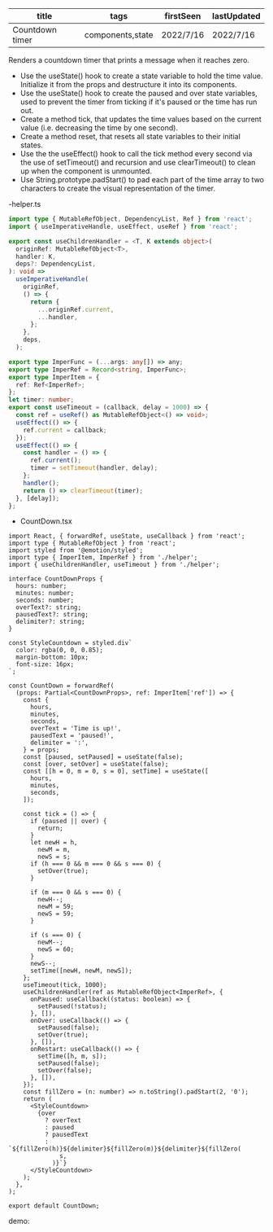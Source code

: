 | title           | tags             | firstSeen | lastUpdated |
| --------------- | ---------------- | --------- | ----------- |
| Countdown timer | components,state | 2022/7/16 | 2022/7/16   |

Renders a countdown timer that prints a message when it reaches zero.

- Use the useState() hook to create a state variable to hold the time value. Initialize it from the props and destructure it into its components.
- Use the useState() hook to create the paused and over state variables, used to prevent the timer from ticking if it's paused or the time has run out.
- Create a method tick, that updates the time values based on the current value (i.e. decreasing the time by one second).
- Create a method reset, that resets all state variables to their initial states.
- Use the the useEffect() hook to call the tick method every second via the use of setTimeout() and recursion and use clearTimeout() to clean up when the component is unmounted.
- Use String.prototype.padStart() to pad each part of the time array to two characters to create the visual representation of the timer.

-helper.ts

```ts | pure
import type { MutableRefObject, DependencyList, Ref } from 'react';
import { useImperativeHandle, useEffect, useRef } from 'react';

export const useChildrenHandler = <T, K extends object>(
  originRef: MutableRefObject<T>,
  handler: K,
  deps?: DependencyList,
): void =>
  useImperativeHandle(
    originRef,
    () => {
      return {
        ...originRef.current,
        ...handler,
      };
    },
    deps,
  );

export type ImperFunc = (...args: any[]) => any;
export type ImperRef = Record<string, ImperFunc>;
export type ImperItem = {
  ref: Ref<ImperRef>;
};
let timer: number;
export const useTimeout = (callback, delay = 1000) => {
  const ref = useRef() as MutableRefObject<() => void>;
  useEffect(() => {
    ref.current = callback;
  });
  useEffect(() => {
    const handler = () => {
      ref.current();
      timer = setTimeout(handler, delay);
    };
    handler();
    return () => clearTimeout(timer);
  }, [delay]);
};
```

- CountDown.tsx

```tsx | pure
import React, { forwardRef, useState, useCallback } from 'react';
import type { MutableRefObject } from 'react';
import styled from '@emotion/styled';
import type { ImperItem, ImperRef } from './helper';
import { useChildrenHandler, useTimeout } from './helper';

interface CountDownProps {
  hours: number;
  minutes: number;
  seconds: number;
  overText?: string;
  pausedText?: string;
  delimiter?: string;
}

const StyleCountdown = styled.div`
  color: rgba(0, 0, 0.85);
  margin-bottom: 10px;
  font-size: 16px;
`;

const CountDown = forwardRef(
  (props: Partial<CountDownProps>, ref: ImperItem['ref']) => {
    const {
      hours,
      minutes,
      seconds,
      overText = 'Time is up!',
      pausedText = 'paused!',
      delimiter = ':',
    } = props;
    const [paused, setPaused] = useState(false);
    const [over, setOver] = useState(false);
    const [[h = 0, m = 0, s = 0], setTime] = useState([
      hours,
      minutes,
      seconds,
    ]);

    const tick = () => {
      if (paused || over) {
        return;
      }
      let newH = h,
        newM = m,
        newS = s;
      if (h === 0 && m === 0 && s === 0) {
        setOver(true);
      }

      if (m === 0 && s === 0) {
        newH--;
        newM = 59;
        newS = 59;
      }

      if (s === 0) {
        newM--;
        newS = 60;
      }
      newS--;
      setTime([newH, newM, newS]);
    };
    useTimeout(tick, 1000);
    useChildrenHandler(ref as MutableRefObject<ImperRef>, {
      onPaused: useCallback((status: boolean) => {
        setPaused(!status);
      }, []),
      onOver: useCallback(() => {
        setPaused(false);
        setOver(true);
      }, []),
      onRestart: useCallback(() => {
        setTime([h, m, s]);
        setPaused(false);
        setOver(false);
      }, []),
    });
    const fillZero = (n: number) => n.toString().padStart(2, '0');
    return (
      <StyleCountdown>
        {over
          ? overText
          : paused
          ? pausedText
          : `${fillZero(h)}${delimiter}${fillZero(m)}${delimiter}${fillZero(
              s,
            )}`}
      </StyleCountdown>
    );
  },
);

export default CountDown;
```

demo:

<code src="./Demo.tsx"></code>
